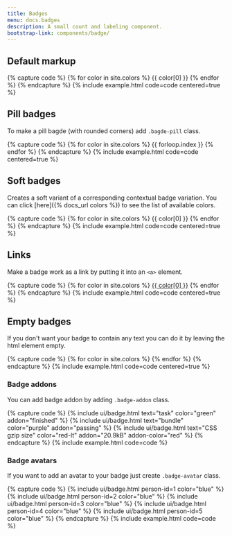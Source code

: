 ```yaml
---
title: Badges
menu: docs.badges
description: A small count and labeling component.
bootstrap-link: components/badge/
---
```


## Default markup

{% capture code %}
{% for color in site.colors %}
<span class="badge bg-{{ color[0] }}">{{ color[0] }}</span>
{% endfor %}
{% endcapture %}
{% include example.html code=code centered=true %}

## Pill badges

To make a pill bagde (with rounded corners) add `.bagde-pill` class.

{% capture code %}
{% for color in site.colors %}
<span class="badge badge-pill bg-{{ color[0] }}">{{ forloop.index }}</span>
{% endfor %}
{% endcapture %}
{% include example.html code=code centered=true %}


## Soft badges

Creates a soft variant of a corresponding contextual badge variation. You can click [here]({% docs_url colors %}) to see the list of available colors.

{% capture code %}
{% for color in site.colors %}
<span class="badge bg-{{ color[0] }}-lt">{{ color[0] }}</span>
{% endfor %}
{% endcapture %}
{% include example.html code=code centered=true %}


## Links

Make a badge work as a link by putting it into an `<a>` element.

{% capture code %}
{% for color in site.colors %}
<a href="#" class="badge bg-{{ color[0] }}">{{ color[0] }}</a>
{% endfor %}
{% endcapture %}
{% include example.html code=code centered=true %}


## Empty badges

If you don't want your badge to contain any text you can do it by leaving the html element empty.

{% capture code %}
{% for color in site.colors %}
<a href="#" class="badge bg-{{ color[0] }}"></a>
{% endfor %}
{% endcapture %}
{% include example.html code=code centered=true %}

### Badge addons

You can add badge addon by adding `.badge-addon` class.

{% capture code %}
{% include ui/badge.html text="task" color="green" addon="finished" %}
{% include ui/badge.html text="bundle" color="purple" addon="passing" %}
{% include ui/badge.html text="CSS gzip size" color="red-lt" addon="20.9kB" addon-color="red" %}
{% endcapture %}
{% include example.html code=code %}

### Badge avatars

If you want to add an avatar to your badge just create `.badge-avatar` class.

{% capture code %}
{% include ui/badge.html person-id=1 color="blue" %}
{% include ui/badge.html person-id=2 color="blue" %}
{% include ui/badge.html person-id=3 color="blue" %}
{% include ui/badge.html person-id=4 color="blue" %}
{% include ui/badge.html person-id=5 color="blue" %}
{% endcapture %}
{% include example.html code=code %}
